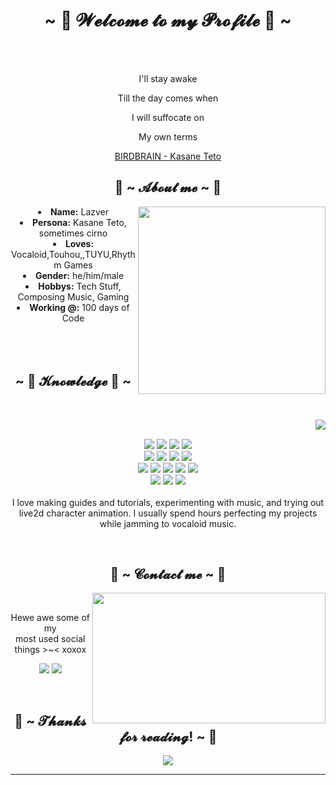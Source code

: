 <body>
  <center>
<h1 align="center">~ 💖 𝓦𝓮𝓵𝓬𝓸𝓶𝓮 𝓽𝓸 𝓶𝔂 𝓟𝓻𝓸𝓯𝓲𝓵𝓮 💖 ~</h1>
<br>
<div align="center">
  </a>
    <br>
  <p>I'll stay awake</p>
  <p>Till the day comes when</p>
  <p>I will suffocate on</p>
<p>My own terms</p>
<p><a href="https://youtu.be/0iVlSNpq8i8">BIRDBRAIN - Kasane Teto</a><p>
  
</div>
    <div align="center">
<div>
<h2 align="center"> 🦊 ~ 𝓐𝓫𝓸𝓾𝓽 𝓶𝓮 ~ 🦊 </h2>
  <div align="center">
<img src="https://media1.tenor.com/m/twQDtdupDTYAAAAC/touhou-cirno.gif" align="right" width="300"/>
  </div>
<li>
 <b>Name:</b> Lazver</li>
<li>
<b>Persona:</b> Kasane Teto, sometimes cirno
</li>
<li>
<b>Loves:</b> Vocaloid,Touhou,,TUYU,Rhythm Games
</li>
<li>
<b>Gender:</b> he/him/male
</li>
<li>
<b>Hobbys:</b> Tech Stuff, Composing Music, Gaming
</li>
<li>
<b>Working @:</b> 100 days of Code
</li>
<br><br><br>
</div>
<div>
<h2 align="center">            ~ 📇 𝓚𝓷𝓸𝔀𝓵𝓮𝓭𝓰𝓮 📇 ~</h2>
<br>
<p>
  <div align="center">
    <img src="https://media1.tenor.com/m/ZvA_GV3GkqwAAAAd/birdbrain-jamie-paige.gif" align="right">
  </div>
</div>
<div>
  <br>
  <p align="center">
    <img src="https://img.shields.io/badge/html5-%23E34F26.svg?&style=for-the-badge&logo=html5&logoColor=white"/>
    <img src="https://img.shields.io/badge/css3-%231572B6.svg?&style=for-the-badge&logo=css3&logoColor=white"/>
    <img src="https://img.shields.io/badge/javascript-%23323330.svg?&style=for-the-badge&logo=javascript&logoColor=%23F7DF1E"/>
    <img src="https://img.shields.io/badge/typescript-%233178C6.svg?&style=for-the-badge&logo=typescript&logoColor=white"/>
    <br>
    <img src="https://img.shields.io/badge/php-%23777BB4.svg?&style=for-the-badge&logo=php&logoColor=white"/>
    <img src="https://img.shields.io/badge/python-%233776AB.svg?&style=for-the-badge&logo=python&logoColor=white"/>
    <img src="https://img.shields.io/badge/java-%23007396.svg?&style=for-the-badge&logo=java&logoColor=white"/>
    <img src="https://img.shields.io/badge/kotlin-%237F52FF.svg?&style=for-the-badge&logo=kotlin&logoColor=white"/>
    <br>
    <img src="https://img.shields.io/badge/laravel-%23FF2D20.svg?&style=for-the-badge&logo=laravel&logoColor=white"/>
    <img src="https://img.shields.io/badge/express.js-%23000000.svg?&style=for-the-badge&logo=express&logoColor=white"/>
    <img src="https://img.shields.io/badge/react-%2361DAFB.svg?&style=for-the-badge&logo=react&logoColor=black"/>
    <img src="https://img.shields.io/badge/vue.js-%234FC08D.svg?&style=for-the-badge&logo=vue.js&logoColor=white"/>
    <img src="https://img.shields.io/badge/tailwindcss-%2306B6D4.svg?&style=for-the-badge&logo=tailwindcss&logoColor=white"/>
    <br>
    <img src="https://img.shields.io/badge/unity-%23000000.svg?&style=for-the-badge&logo=unity&logoColor=white"/>
    <img src="https://img.shields.io/badge/godot-%23478CBF.svg?&style=for-the-badge&logo=godot-engine&logoColor=white"/>
    <img src="https://img.shields.io/badge/lua-%232C2D72.svg?&style=for-the-badge&logo=lua&logoColor=white"/>
    <br><br>
    I love making guides and tutorials, experimenting with music, and trying out live2d character animation. I usually spend hours perfecting my projects while jamming to vocaloid music.
  </p>
  <br>
<h2 align="center">           📝 ~ 𝓒𝓸𝓷𝓽𝓪𝓬𝓽 𝓶𝓮 ~ 📝</h2>
  <div align="center">
<img src="https://media1.tenor.com/m/mH6orQt1MkEAAAAC/teto-kasane.gif" align="right" width="373.5px" height="208.5px">
  </div>
<br>
<p align="center">Hewe awe some of my <br>
most used social things >~< xoxox</p>
<p align="center"><a href="https://www.facebook.com/neoaspecttx" target="_blank"><img src="https://img.shields.io/badge/PwoolPwatyAkwali%20-%231DA1F2.svg?&style=for-the-badge&logo=Twitter&logoColor=white"/></a> <a href="https://discord.me/motionime" target="_blank"><img src="https://img.shields.io/badge/CowzyThwighs%20-%237289DA.svg?&style=for-the-badge&logo=discord&logoColor=white"/></a></p>
</div>
<br>
<div>
<h2 align="center">💖 ~ 𝓣𝓱𝓪𝓷𝓴𝓼 𝓯𝓸𝓻 𝓻𝓮𝓪𝓭𝓲𝓷𝓰! ~ 💖</h2>
<div align="center">
<img src="https://media1.tenor.com/m/fAk3pBJvppoAAAAd/channel-castation-magical-girl-miku.gif">
</div>
<hr>
</div>
</div>
    </center>
</body>
